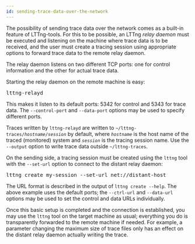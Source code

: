 ```yaml
---
id: sending-trace-data-over-the-network
---
```


The possibility of sending trace data over the network comes as a
built-in feature of LTTng-tools. For this to be possible, an LTTng
_relay daemon_ must be executed and listening on the machine where
trace data is to be received, and the user must create a tracing
session using appropriate options to forward trace data to the remote
relay daemon.

The relay daemon listens on two different TCP ports: one for control
information and the other for actual trace data.

Starting the relay daemon on the remote machine is easy:

<pre class="term">
lttng-relayd
</pre>

This makes it listen to its default ports: 5342 for control and
5343 for trace data. The `--control-port` and `--data-port` options may
be used to specify different ports.

Traces written by `lttng-relayd` are written to
<code>~/lttng-traces/<em>hostname</em>/<em>session</em></code> by
default, where <code><em>hostname</em></code> is the host name of the
traced (monitored) system and <code><em>session</em></code> is the
tracing session name. Use the `--output` option to write trace data
outside `~/lttng-traces`.

On the sending side, a tracing session must be created using the
`lttng` tool with the `--set-url` option to connect to the distant
relay daemon:

<pre class="term">
lttng create my-session --set-url net://distant-host
</pre>

The URL format is described in the output of `lttng create --help`.
The above example uses the default ports; the `--ctrl-url` and
`--data-url` options may be used to set the control and data URLs
individually.

Once this basic setup is completed and the connection is established,
you may use the `lttng` tool on the target machine as usual; everything
you do is transparently forwarded to the remote machine if needed.
For example, a parameter changing the maximum size of trace files
only has an effect on the distant relay daemon actually writing
the trace.
